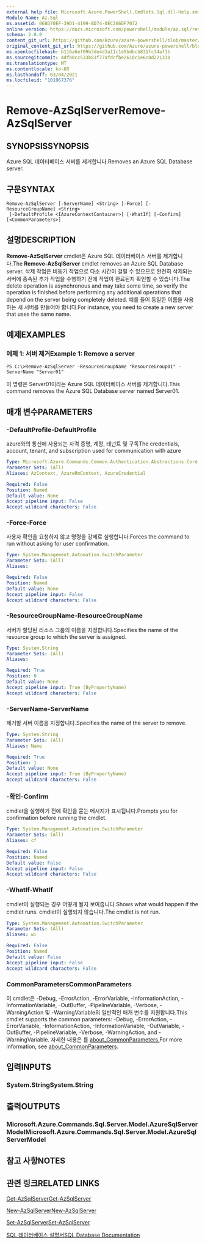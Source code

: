 ```yaml
---
external help file: Microsoft.Azure.PowerShell.Cmdlets.Sql.dll-Help.xml
Module Name: Az.Sql
ms.assetid: 068D70EF-39D1-4199-BD74-0EC266DF7072
online version: https://docs.microsoft.com/powershell/module/az.sql/remove-azsqlserver
schema: 2.0.0
content_git_url: https://github.com/Azure/azure-powershell/blob/master/src/Sql/Sql/help/Remove-AzSqlServer.md
original_content_git_url: https://github.com/Azure/azure-powershell/blob/master/src/Sql/Sql/help/Remove-AzSqlServer.md
ms.openlocfilehash: b116a6ef09b3de4d3a11c1e9bdbcb831fc34af1b
ms.sourcegitcommit: 4dfb0cc533b83f77afdcfbe2618c1e6c8d221330
ms.translationtype: MT
ms.contentlocale: ko-KR
ms.lasthandoff: 03/04/2021
ms.locfileid: "101967376"
---
```

# <span data-ttu-id="53c7d-101">Remove-AzSqlServer</span><span class="sxs-lookup"><span data-stu-id="53c7d-101">Remove-AzSqlServer</span></span>

## <span data-ttu-id="53c7d-102">SYNOPSIS</span><span class="sxs-lookup"><span data-stu-id="53c7d-102">SYNOPSIS</span></span>
<span data-ttu-id="53c7d-103">Azure SQL 데이터베이스 서버를 제거합니다.</span><span class="sxs-lookup"><span data-stu-id="53c7d-103">Removes an Azure SQL Database server.</span></span>

## <span data-ttu-id="53c7d-104">구문</span><span class="sxs-lookup"><span data-stu-id="53c7d-104">SYNTAX</span></span>

```
Remove-AzSqlServer [-ServerName] <String> [-Force] [-ResourceGroupName] <String>
 [-DefaultProfile <IAzureContextContainer>] [-WhatIf] [-Confirm] [<CommonParameters>]
```

## <span data-ttu-id="53c7d-105">설명</span><span class="sxs-lookup"><span data-stu-id="53c7d-105">DESCRIPTION</span></span>
<span data-ttu-id="53c7d-106">**Remove-AzSqlServer** cmdlet은 Azure SQL 데이터베이스 서버를 제거합니다.</span><span class="sxs-lookup"><span data-stu-id="53c7d-106">The **Remove-AzSqlServer** cmdlet removes an Azure SQL Database server.</span></span>
<span data-ttu-id="53c7d-107">삭제 작업은 비동기 작업으로 다소 시간이 걸릴 수 있으므로 완전히 삭제되는 서버에 종속된 추가 작업을 수행하기 전에 작업이 완료된지 확인할 수 있습니다.</span><span class="sxs-lookup"><span data-stu-id="53c7d-107">The delete operation is asynchronous and may take some time, so verify the operation is finished before performing any additional operations that depend on the server being completely deleted.</span></span>
<span data-ttu-id="53c7d-108">예를 들어 동일한 이름을 사용하는 새 서버를 만들어야 합니다.</span><span class="sxs-lookup"><span data-stu-id="53c7d-108">For instance, you need to create a new server that uses the same name.</span></span>

## <span data-ttu-id="53c7d-109">예제</span><span class="sxs-lookup"><span data-stu-id="53c7d-109">EXAMPLES</span></span>

### <span data-ttu-id="53c7d-110">예제 1: 서버 제거</span><span class="sxs-lookup"><span data-stu-id="53c7d-110">Example 1: Remove a server</span></span>
```
PS C:\>Remove-AzSqlServer -ResourceGroupName "ResourceGroup01" -ServerName "Server01"
```

<span data-ttu-id="53c7d-111">이 명령은 Server01이라는 Azure SQL 데이터베이스 서버를 제거합니다.</span><span class="sxs-lookup"><span data-stu-id="53c7d-111">This command removes the Azure SQL Database server named Server01.</span></span>

## <span data-ttu-id="53c7d-112">매개 변수</span><span class="sxs-lookup"><span data-stu-id="53c7d-112">PARAMETERS</span></span>

### <span data-ttu-id="53c7d-113">-DefaultProfile</span><span class="sxs-lookup"><span data-stu-id="53c7d-113">-DefaultProfile</span></span>
<span data-ttu-id="53c7d-114">azure와의 통신에 사용되는 자격 증명, 계정, 테넌트 및 구독</span><span class="sxs-lookup"><span data-stu-id="53c7d-114">The credentials, account, tenant, and subscription used for communication with azure</span></span>

```yaml
Type: Microsoft.Azure.Commands.Common.Authentication.Abstractions.Core.IAzureContextContainer
Parameter Sets: (All)
Aliases: AzContext, AzureRmContext, AzureCredential

Required: False
Position: Named
Default value: None
Accept pipeline input: False
Accept wildcard characters: False
```

### <span data-ttu-id="53c7d-115">-Force</span><span class="sxs-lookup"><span data-stu-id="53c7d-115">-Force</span></span>
<span data-ttu-id="53c7d-116">사용자 확인을 요청하지 않고 명령을 강제로 실행합니다.</span><span class="sxs-lookup"><span data-stu-id="53c7d-116">Forces the command to run without asking for user confirmation.</span></span>

```yaml
Type: System.Management.Automation.SwitchParameter
Parameter Sets: (All)
Aliases:

Required: False
Position: Named
Default value: None
Accept pipeline input: False
Accept wildcard characters: False
```

### <span data-ttu-id="53c7d-117">-ResourceGroupName</span><span class="sxs-lookup"><span data-stu-id="53c7d-117">-ResourceGroupName</span></span>
<span data-ttu-id="53c7d-118">서버가 할당된 리소스 그룹의 이름을 지정합니다.</span><span class="sxs-lookup"><span data-stu-id="53c7d-118">Specifies the name of the resource group to which the server is assigned.</span></span>

```yaml
Type: System.String
Parameter Sets: (All)
Aliases:

Required: True
Position: 0
Default value: None
Accept pipeline input: True (ByPropertyName)
Accept wildcard characters: False
```

### <span data-ttu-id="53c7d-119">-ServerName</span><span class="sxs-lookup"><span data-stu-id="53c7d-119">-ServerName</span></span>
<span data-ttu-id="53c7d-120">제거할 서버 이름을 지정합니다.</span><span class="sxs-lookup"><span data-stu-id="53c7d-120">Specifies the name of the server to remove.</span></span>

```yaml
Type: System.String
Parameter Sets: (All)
Aliases: Name

Required: True
Position: 1
Default value: None
Accept pipeline input: True (ByPropertyName)
Accept wildcard characters: False
```

### <span data-ttu-id="53c7d-121">-확인</span><span class="sxs-lookup"><span data-stu-id="53c7d-121">-Confirm</span></span>
<span data-ttu-id="53c7d-122">cmdlet을 실행하기 전에 확인을 묻는 메시지가 표시됩니다.</span><span class="sxs-lookup"><span data-stu-id="53c7d-122">Prompts you for confirmation before running the cmdlet.</span></span>

```yaml
Type: System.Management.Automation.SwitchParameter
Parameter Sets: (All)
Aliases: cf

Required: False
Position: Named
Default value: False
Accept pipeline input: False
Accept wildcard characters: False
```

### <span data-ttu-id="53c7d-123">-WhatIf</span><span class="sxs-lookup"><span data-stu-id="53c7d-123">-WhatIf</span></span>
<span data-ttu-id="53c7d-124">cmdlet이 실행되는 경우 어떻게 될지 보여줍니다.</span><span class="sxs-lookup"><span data-stu-id="53c7d-124">Shows what would happen if the cmdlet runs.</span></span>
<span data-ttu-id="53c7d-125">cmdlet이 실행되지 않습니다.</span><span class="sxs-lookup"><span data-stu-id="53c7d-125">The cmdlet is not run.</span></span>

```yaml
Type: System.Management.Automation.SwitchParameter
Parameter Sets: (All)
Aliases: wi

Required: False
Position: Named
Default value: False
Accept pipeline input: False
Accept wildcard characters: False
```

### <span data-ttu-id="53c7d-126">CommonParameters</span><span class="sxs-lookup"><span data-stu-id="53c7d-126">CommonParameters</span></span>
<span data-ttu-id="53c7d-127">이 cmdlet은 -Debug, -ErrorAction, -ErrorVariable, -InformationAction, -InformationVariable, -OutBuffer, -PipelineVariable, -Verbose, -WarningAction 및 -WarningVariable의 일반적인 매개 변수를 지원합니다.</span><span class="sxs-lookup"><span data-stu-id="53c7d-127">This cmdlet supports the common parameters: -Debug, -ErrorAction, -ErrorVariable, -InformationAction, -InformationVariable, -OutVariable, -OutBuffer, -PipelineVariable, -Verbose, -WarningAction, and -WarningVariable.</span></span> <span data-ttu-id="53c7d-128">자세한 내용은 를 [about_CommonParameters.](http://go.microsoft.com/fwlink/?LinkID=113216)</span><span class="sxs-lookup"><span data-stu-id="53c7d-128">For more information, see [about_CommonParameters](http://go.microsoft.com/fwlink/?LinkID=113216).</span></span>

## <span data-ttu-id="53c7d-129">입력</span><span class="sxs-lookup"><span data-stu-id="53c7d-129">INPUTS</span></span>

### <span data-ttu-id="53c7d-130">System.String</span><span class="sxs-lookup"><span data-stu-id="53c7d-130">System.String</span></span>

## <span data-ttu-id="53c7d-131">출력</span><span class="sxs-lookup"><span data-stu-id="53c7d-131">OUTPUTS</span></span>

### <span data-ttu-id="53c7d-132">Microsoft.Azure.Commands.Sql.Server.Model.AzureSqlServerModel</span><span class="sxs-lookup"><span data-stu-id="53c7d-132">Microsoft.Azure.Commands.Sql.Server.Model.AzureSqlServerModel</span></span>

## <span data-ttu-id="53c7d-133">참고 사항</span><span class="sxs-lookup"><span data-stu-id="53c7d-133">NOTES</span></span>

## <span data-ttu-id="53c7d-134">관련 링크</span><span class="sxs-lookup"><span data-stu-id="53c7d-134">RELATED LINKS</span></span>

[<span data-ttu-id="53c7d-135">Get-AzSqlServer</span><span class="sxs-lookup"><span data-stu-id="53c7d-135">Get-AzSqlServer</span></span>](./Get-AzSqlServer.md)

[<span data-ttu-id="53c7d-136">New-AzSqlServer</span><span class="sxs-lookup"><span data-stu-id="53c7d-136">New-AzSqlServer</span></span>](./New-AzSqlServer.md)

[<span data-ttu-id="53c7d-137">Set-AzSqlServer</span><span class="sxs-lookup"><span data-stu-id="53c7d-137">Set-AzSqlServer</span></span>](./Set-AzSqlServer.md)

[<span data-ttu-id="53c7d-138">SQL 데이터베이스 설명서</span><span class="sxs-lookup"><span data-stu-id="53c7d-138">SQL Database Documentation</span></span>](https://docs.microsoft.com/azure/sql-database/)


